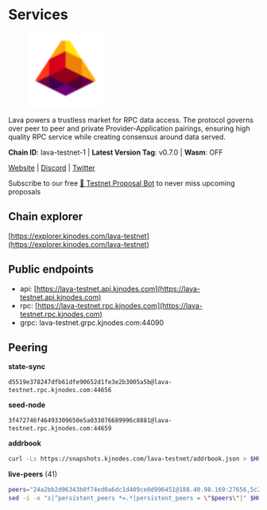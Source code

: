 # Services

<figure><img src="https://raw.githubusercontent.com/kj89/cosmos-images/main/logos/lava.png" width="150" alt=""><figcaption></figcaption></figure>

Lava powers a trustless market for RPC data access. The protocol  governs over peer to peer and private Provider-Application pairings,  ensuring high quality RPC service while creating consensus around data served.

**Chain ID**: lava-testnet-1 | **Latest Version Tag**: v0.7.0 | **Wasm**: OFF

[Website](https://lavanet.xyz) | [Discord](https://discord.com/invite/Tbk5NxTCdA) | [Twitter](https://twitter.com/lavanetxyz)



Subscribe to our free [🤖 Testnet Proposal Bot](https://t.me/kjnodes_testnet_proposal_bot) to never miss upcoming proposals


## Chain explorer
[https://explorer.kjnodes.com/lava-testnet](https://explorer.kjnodes.com/lava-testnet)

## Public endpoints

* api: [https://lava-testnet.api.kjnodes.com](https://lava-testnet.api.kjnodes.com)
* rpc: [https://lava-testnet.rpc.kjnodes.com](https://lava-testnet.rpc.kjnodes.com)
* grpc: lava-testnet.grpc.kjnodes.com:44090

## Peering

**state-sync**

```text
d5519e378247dfb61dfe90652d1fe3e2b3005a5b@lava-testnet.rpc.kjnodes.com:44656
```

**seed-node**

```text
3f472746f46493309650e5a033076689996c8881@lava-testnet.rpc.kjnodes.com:44659
```

**addrbook**
```bash
curl -Ls https://snapshots.kjnodes.com/lava-testnet/addrbook.json > $HOME/.lava/config/addrbook.json
```

**live-peers** (41)
```bash
peers="24a2bb2d06343b0f74ed0a6dc1d409ce0d996451@188.40.98.169:27656,5c2a752c9b1952dbed075c56c600c3a79b58c395@185.16.39.172:27066,ed780f77754e8c4657b145144f0f95225d43bb03@65.108.224.156:27656,d1730b774b7c1d52dd9f6ae874a56de958aa147e@65.109.15.19:26656,3a445bfdbe2d0c8ee82461633aa3af31bc2b4dc0@3.252.219.158:26656,22c51515eea1df09dc872dc8843efb7fc73770b1@199.175.98.102:26656,c36a4007590af64d3e0a6b4736812ca6f6219561@65.108.9.164:23556,bfe21dd5af98aa42d213cd5bd943162a36b0505f@92.243.165.98:26656,d5519e378247dfb61dfe90652d1fe3e2b3005a5b@65.109.68.190:44656,5676c8606f23471e220f8bf7317498a61bb93194@65.21.134.202:26686,e593c7a9ca61f5616119d6beb5bd8ef5dd28d62d@34.246.190.1:26656,397056c8cd7e2fce451d4f8e34ef24c0c9ffacba@176.9.44.113:26676,6a390c192797c62837030ad9058d4be672db4a0e@154.12.245.38:26656,74a979f0df53ef6f2ba9ab77c0c9fc5ba9c2bdc5@213.239.215.59:29456,9d5802ec3e10fbac150850ffdfa50f324e804b95@95.214.55.62:35656,95c59c9236f2e1c1c9ee35c6a9cd1b9f2fdc362e@213.239.215.115:29956,79fc521d683984e166526e74f88296599baf38c3@5.189.189.235:26656,a7944b8f0953e703d301670a9aa5312f3edf8cf4@65.109.106.91:24656,bb8c8cea499a1fa7e97922b5a9882c2360c6575a@176.103.222.21:26656,0a78dd75926983ba06de451480673487ffa1bcc1@199.175.98.106:26656,ae6b1f787fb2ba8e0bc9f180f9f7ee0453a53c71@23.121.249.57:26656,b591ef22e0c2082eb76dcac5ead95be55d01b695@65.109.178.147:26656,10c4405d04b2a221959de97f69c9a6258676f55d@161.97.79.100:26656,b7274e1274815e898fd52e4724c934820571fb5e@142.132.191.94:16656,433be6210ad6350bebebad68ec50d3e0d90cb305@217.13.223.167:60856,b12e2cb7eb121339eb5040dac618ba11763a10ac@91.107.195.107:26656,dfa93668152cb6b3a822c987f9c22110a1c2f314@178.18.255.221:26656,641426069e0de5daa02877db8c1d6854d7f59464@31.220.72.179:26656,0adbe1e790b58d19cc53a9839059a95d7d5d7aba@65.109.70.23:19956,91c02af6333972f222570a73f51feccda8a3ccf1@65.109.93.58:26656,eb7832932626c1c636d16e0beb49e0e4498fbd5e@65.108.231.124:20656,4e96723af8feb8a515573a7b9391e7bf7d562480@194.163.162.155:26656,0edd924d5422ab3cbf71d212c4e5511e622ee464@31.220.87.123:26656,35f045092f9c51ab743eec194438b91ecf8ce69e@65.109.116.22:11134,6641a193a7004447c1b49b8ffb37a90682ce0fb9@65.108.78.116:13656,c13b120d588c86008dc4ea5e3633b93c01831124@80.79.5.171:31656,66be93bd38fadeedde32f6adce6859b9700b1f11@182.217.153.83:26656,ab924e7944c332bd1b52c8733e262bbdd33cb5ac@116.202.165.53:26656,a2afdc48785be73f208af349e78d632b5556cc01@5.75.226.151:26656,6b7bfa6f0297b231f40a9284d45282af93320315@65.109.116.50:28656,fcd5a8f4aebc4c7100573914b7974a35cd389963@5.9.69.253:20656"
sed -i -e "s|^persistent_peers *=.*|persistent_peers = \"$peers\"|" $HOME/.lava/config/config.toml
```

